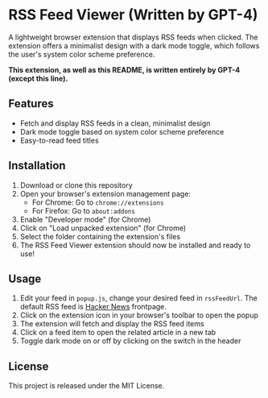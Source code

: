 # RSS Feed Viewer (Written by GPT-4)

A lightweight browser extension that displays RSS feeds when clicked. The extension offers a minimalist design with a dark mode toggle, which follows the user's system color scheme preference.

**This extension, as well as this README, is written entirely by GPT-4 (except this line).**

## Features

- Fetch and display RSS feeds in a clean, minimalist design
- Dark mode toggle based on system color scheme preference
- Easy-to-read feed titles

## Installation

1. Download or clone this repository
2. Open your browser's extension management page:
   - For Chrome: Go to `chrome://extensions`
   - For Firefox: Go to `about:addons`
3. Enable "Developer mode" (for Chrome)
4. Click on "Load unpacked extension" (for Chrome)
5. Select the folder containing the extension's files
6. The RSS Feed Viewer extension should now be installed and ready to use!

## Usage

1. Edit your feed in `popup.js`, change your desired feed in `rssFeedUrl`. The default RSS feed is [Hacker News](https://news.ycombinator.com/) frontpage.
2. Click on the extension icon in your browser's toolbar to open the popup
3. The extension will fetch and display the RSS feed items
4. Click on a feed item to open the related article in a new tab
5. Toggle dark mode on or off by clicking on the switch in the header

## License

This project is released under the MIT License.
